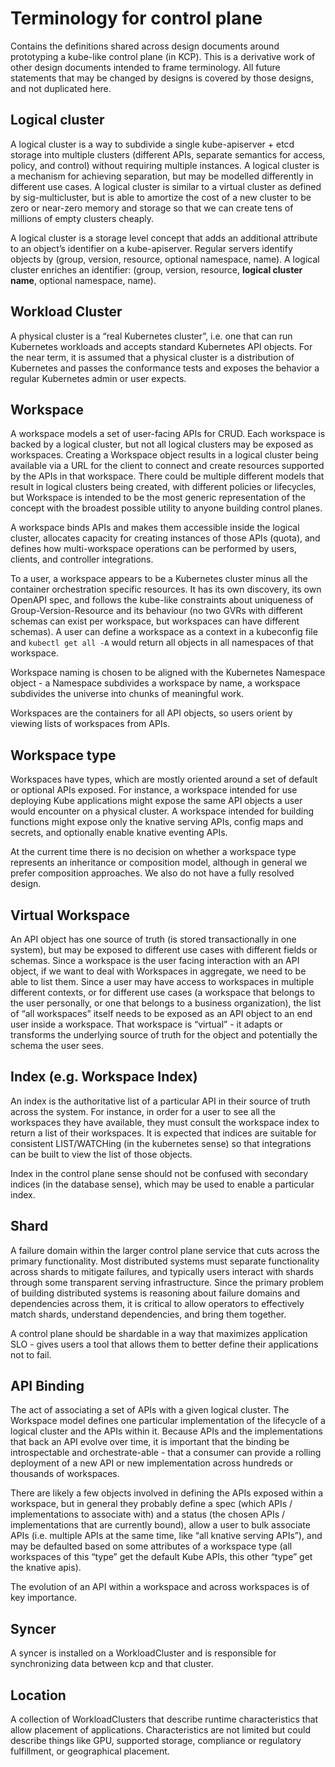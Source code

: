 # Terminology for control plane
Contains the definitions shared across design documents around prototyping a kube-like control plane (in KCP).  This is
a derivative work of other design documents intended to frame terminology.  All future statements that may be changed by
designs is covered by those designs, and not duplicated here.

## Logical cluster
A logical cluster is a way to subdivide a single kube-apiserver + etcd storage into multiple clusters (different APIs,
separate semantics for access, policy, and control) without requiring multiple instances.  A logical cluster is a
mechanism for achieving separation, but may be modelled differently in different use cases.  A logical cluster is
similar to a virtual cluster as defined by sig-multicluster, but is able to amortize the cost of a new cluster to be
zero or near-zero memory and storage so that we can create tens of millions of empty clusters cheaply.

A logical cluster is a storage level concept that adds an additional attribute to an object’s identifier on a
kube-apiserver.  Regular servers identify objects by (group, version, resource, optional namespace, name).  A logical
cluster enriches an identifier: (group, version, resource, **logical cluster name**, optional namespace, name).

## Workload Cluster
A physical cluster is a “real Kubernetes cluster”, i.e. one that can run Kubernetes workloads and accepts standard
Kubernetes API objects.  For the near term, it is assumed that a physical cluster is a distribution of Kubernetes and
passes the conformance tests and exposes the behavior a regular Kubernetes admin or user expects.

## Workspace
A workspace models a set of user-facing APIs for CRUD.  Each workspace is backed by a logical cluster, but not all
logical clusters may be exposed as workspaces.  Creating a Workspace object results in a logical cluster being available
via a URL for the client to connect and create resources supported by the APIs in that workspace.  There could be
multiple different models that result in logical clusters being created, with different policies or lifecycles, but
Workspace is intended to be the most generic representation of the concept with the broadest possible utility to anyone
building control planes.

A workspace binds APIs and makes them accessible inside the logical cluster, allocates capacity for creating instances
of those APIs (quota), and defines how multi-workspace operations can be performed by users, clients, and controller
integrations.

To a user, a workspace appears to be a Kubernetes cluster minus all the container orchestration specific resources. It
has its own discovery, its own OpenAPI spec, and follows the kube-like constraints about uniqueness of
Group-Version-Resource and its behaviour (no two GVRs with different schemas can exist per workspace, but workspaces can
have different schemas). A user can define a workspace as a context in a kubeconfig file and `kubectl get all -A` would
return all objects in all namespaces of that workspace.

Workspace naming is chosen to be aligned with the Kubernetes Namespace object - a Namespace subdivides a workspace by
name, a workspace subdivides the universe into chunks of meaningful work.

Workspaces are the containers for all API objects, so users orient by viewing lists of workspaces from APIs.

## Workspace type
Workspaces have types, which are mostly oriented around a set of default or optional APIs exposed.  For instance, a
workspace intended for use deploying Kube applications might expose the same API objects a user would encounter on a
physical cluster.  A workspace intended for building functions might expose only the knative serving APIs, config maps
and secrets, and optionally enable knative eventing APIs.

At the current time there is no decision on whether a workspace type represents an inheritance or composition model,
although in general we prefer composition approaches.  We also do not have a fully resolved design.

## Virtual Workspace
An API object has one source of truth (is stored transactionally in one system), but may be exposed to different use
cases with different fields or schemas.  Since a workspace is the user facing interaction with an API object, if we want
to deal with Workspaces in aggregate, we need to be able to list them.  Since a user may have access to workspaces in
multiple different contexts, or for different use cases (a workspace that belongs to the user personally, or one that
belongs to a business organization), the list of “all workspaces” itself needs to be exposed as an API object to an end
user inside a workspace.  That workspace is “virtual” - it adapts or transforms the underlying source of truth for the
object and potentially the schema the user sees.

## Index (e.g. Workspace Index)
An index is the authoritative list of a particular API in their source of truth across the system.  For instance, in
order for a user to see all the workspaces they have available, they must consult the workspace index to return a list
of their workspaces.  It is expected that indices are suitable for consistent LIST/WATCHing (in the kubernetes sense) so
that integrations can be built to view the list of those objects.

Index in the control plane sense should not be confused with secondary indices (in the database sense), which may be
used to enable a particular index.

## Shard
A failure domain within the larger control plane service that cuts across the primary functionality. Most distributed
systems must separate functionality across shards to mitigate failures, and typically users interact with shards through
some transparent serving infrastructure.  Since the primary problem of building distributed systems is reasoning about
failure domains and dependencies across them, it is critical to allow operators to effectively match shards, understand
dependencies, and bring them together.

A control plane should be shardable in a way that maximizes application SLO - gives users a tool that allows them to
better define their applications not to fail.

## API Binding
The act of associating a set of APIs with a given logical cluster.  The Workspace model defines one particular
implementation of the lifecycle of a logical cluster and the APIs within it.  Because APIs and the implementations that
back an API evolve over time, it is important that the binding be introspectable and orchestrate-able - that a consumer
can provide a rolling deployment of a new API or new implementation across hundreds or thousands of workspaces.

There are likely a few objects involved in defining the APIs exposed within a workspace, but in general they probably
define a spec (which APIs / implementations to associate with) and a status (the chosen APIs / implementations that are
currently bound), allow a user to bulk associate APIs (i.e. multiple APIs at the same time, like “all knative serving
APIs”), and may be defaulted based on some attributes of a workspace type (all workspaces of this “type” get the default
Kube APIs, this other “type” get the knative apis).

The evolution of an API within a workspace and across workspaces is of key importance.

## Syncer

A syncer is installed on a WorkloadCluster and is responsible for synchronizing data between kcp and that cluster.

## Location

A collection of WorkloadClusters that describe runtime characteristics that allow placement of applications.
Characteristics are not limited but could describe things like GPU, supported storage, compliance or
regulatory fulfillment, or geographical placement.

